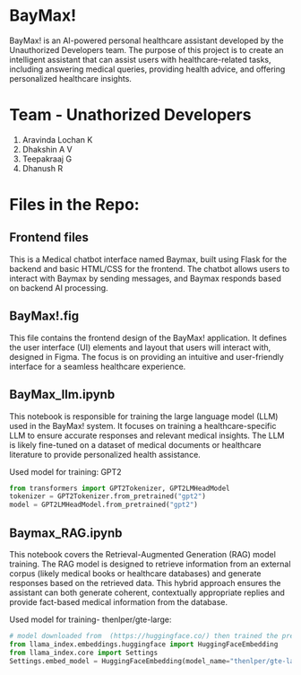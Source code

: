 # BayMax!
BayMax! is an AI-powered personal healthcare assistant developed by the Unauthorized Developers team. The purpose of this project is to create an intelligent assistant that can assist users with healthcare-related tasks, including answering medical queries, providing health advice, and offering personalized healthcare insights.

# Team - Unathorized Developers
1. Aravinda Lochan K
2. Dhakshin A V
3. Teepakraaj G
4. Dhanush R

# Files in the Repo:
## Frontend files
This is a Medical chatbot interface named Baymax, built using Flask for the backend and basic HTML/CSS for the frontend. The chatbot allows users to interact with Baymax by sending messages, and Baymax responds based on backend AI processing.


## BayMax!.fig
This file contains the frontend design of the BayMax! application. It defines the user interface (UI) elements and layout that users will interact with, designed in Figma. The focus is on providing an intuitive and user-friendly interface for a seamless healthcare experience.

## BayMax_llm.ipynb
This notebook is responsible for training the large language model (LLM) used in the BayMax! system. It focuses on training a healthcare-specific LLM to ensure accurate responses and relevant medical insights. The LLM is likely fine-tuned on a dataset of medical documents or healthcare literature to provide personalized health assistance.

Used model for training: GPT2
```py
from transformers import GPT2Tokenizer, GPT2LMHeadModel
tokenizer = GPT2Tokenizer.from_pretrained("gpt2")
model = GPT2LMHeadModel.from_pretrained("gpt2")
```

## Baymax_RAG.ipynb
This notebook covers the Retrieval-Augmented Generation (RAG) model training. The RAG model is designed to retrieve information from an external corpus (likely medical books or healthcare databases) and generate responses based on the retrieved data. This hybrid approach ensures the assistant can both generate coherent, contextually appropriate replies and provide fact-based medical information from the database.

Used model for training- thenlper/gte-large:
```py
# model downloaded from  (https://huggingface.co/) then trained the pre-trained model
from llama_index.embeddings.huggingface import HuggingFaceEmbedding
from llama_index.core import Settings
Settings.embed_model = HuggingFaceEmbedding(model_name="thenlper/gte-large", device=device)
```

